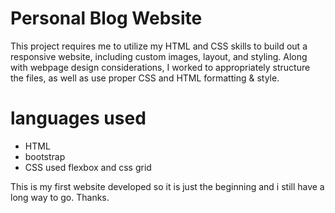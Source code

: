 # Personal Blog Website
This project requires me to utilize my HTML and CSS skills to build out a responsive website, including custom images, layout, and styling. Along with webpage design considerations, I worked to appropriately structure the files, as well as use proper CSS and HTML formatting & style.

# languages used
- HTML
- bootstrap
- CSS 
used flexbox and css grid

This is my first website developed so it is just the beginning and i still have a long way to go.
Thanks.

